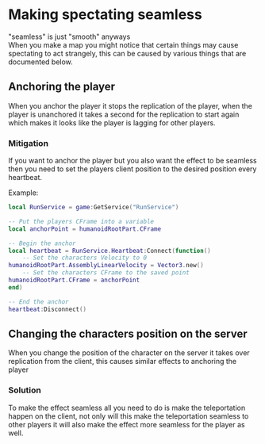 # Making spectating seamless

"seamless" is just "smooth" anyways \
When you make a map you might notice that certain things may cause spectating to act strangely, this can be caused by various things that are documented below.

## Anchoring the player

When you anchor the player it stops the replication of the player, when the player is unanchored it takes a second for the replication to start again which makes it looks like the player is lagging for other players.

### Mitigation

If you want to anchor the player but you also want the effect to be seamless then you need to set the players client position to the desired position every heartbeat.

Example:

```lua
local RunService = game:GetService("RunService")

-- Put the players CFrame into a variable
local anchorPoint = humanoidRootPart.CFrame

-- Begin the anchor
local heartbeat = RunService.Heartbeat:Connect(function()
    -- Set the characters Velocity to 0
humanoidRootPart.AssemblyLinearVelocity = Vector3.new()
    -- Set the characters CFrame to the saved point
humanoidRootPart.CFrame = anchorPoint
end)

-- End the anchor
heartbeat:Disconnect()
```

## Changing the characters position on the server

When you change the position of the character on the server it takes over replication from the client, this causes similar effects to anchoring the player

### Solution

To make the effect seamless all you need to do is make the teleportation happen on the client, not only will this make the teleportation seamless to other players it will also make the effect more seamless for the player as well.